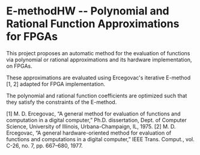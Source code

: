 # E-methodHW -- Polynomial and Rational Function Approximations for FPGAs

This project proposes an automatic method for the evaluation of functions via polynomial or rational approximations and its hardware implementation, on FPGAs.

These approximations are evaluated using Ercegovac's iterative E-method [1, 2] adapted for FPGA implementation.

The polynomial and rational function coefficients are optimized such that they satisfy the constraints of the E-method.



[1] M. D. Ercegovac, “A general method for evaluation of functions and computation in a digital computer,” Ph.D. dissertation, Dept. of Computer Science, University of Illinois, Urbana-Champaign, IL, 1975.
[2] M. D. Ercegovac, “A general hardware-oriented method for evaluation of functions and computations in a digital computer,” IEEE Trans. Comput., vol. C-26, no. 7, pp. 667–680, 1977.